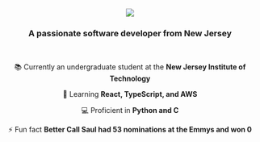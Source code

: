 

<h1 align="center">
    <img src="https://readme-typing-svg.herokuapp.com/?font=Righteous&size=35&center=true&vCenter=true&width=500&height=70&duration=4000&lines=Hi+There!+👋;+I'm+Daniel+Lobo!;" />
</h1>

<h3 align="center">A passionate software developer from New Jersey</h3>

<br/>

<div align="center">


 📚 Currently an undergraduate student at the **New Jersey Institute of Technology**
 
 🌱 Learning **React, TypeScript, and AWS**

 💻 Proficient in **Python and C** 

⚡ Fun fact **Better Call Saul had 53 nominations at the Emmys and won 0**

 </div>
